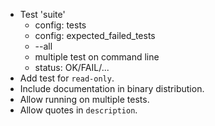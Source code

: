 - Test 'suite'
  - config: tests
  - config: expected_failed_tests
  - --all
  - multiple test on command line
  - status: OK/FAIL/...
- Add test for `read-only`. 
- Include documentation in binary distribution.
- Allow running on multiple tests.
- Allow quotes in `description`.
